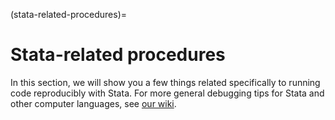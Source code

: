 (stata-related-procedures)=
# Stata-related procedures

In this section, we will show you a few things related specifically to running code reproducibly with Stata. For more general debugging tips for Stata and other computer languages, see [our wiki](https://github.com/labordynamicsinstitute/replicability-training/wiki/Stata-Tips).

